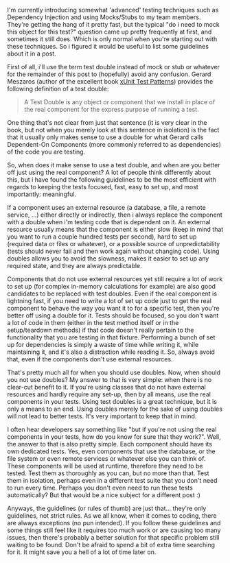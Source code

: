 I'm currently introducing somewhat 'advanced' testing techniques such as Dependency Injection and using Mocks/Stubs to my team members.  They're getting the hang of it pretty fast, but the typical "do i need to mock this object for this test?" question came up pretty frequently at first, and sometimes it still does.  Which is only normal when you're starting out with these techniques.  So i figured it would be useful to list some guidelines about it in a post.

First of all, i'll use the term test double instead of mock or stub or whatever for the remainder of this post to (hopefully) avoid any confusion. Gerard Meszaros (author of the excellent book <a href="http://www.amazon.com/xUnit-Test-Patterns-Refactoring-Addison-Wesley/dp/0131495054/ref=pd_bbs_sr_1?ie=UTF8&s=books&qid=1218653742&sr=8-1">xUnit Test Patterns</a>) provides the following definition of a test double:

<blockquote>A Test Double is any object or component that we install in place of the real component for the express purpose of running a test.</blockquote>

One thing that's not clear from just that sentence (it is very clear in the book, but not when you merely look at this sentence in isolation) is the fact that it usually only makes sense to use a double for what Gerard calls Dependent-On Components (more commonly referred to as dependencies) of the code you are testing.  

So, when does it make sense to use a test double, and when are you better off just using the real component? A lot of people think differently about this, but i have found the following guidelines to be the most efficient with regards to keeping the tests focused, fast, easy to set up, and most importantly: meaningful.  

If a component uses an external resource (a database, a file, a remote service, ...) either directly or indirectly, then i always replace the component with a double when i'm testing code that is dependent on it.  An external resource usually means that the component is either slow (keep in mind that you want to run a couple hundred tests per second), hard to set up (required data or files or whatever), or a possible source of unpredictability (tests should never fail and then work again without changing code).  Using doubles allows you to avoid the slowness, makes it easier to set up any required state, and they are always predictable.  

Components that do not use external resources yet still require a lot of work to set up (for complex in-memory calculations for example) are also good candidates to be replaced with test doubles.  Even if the real component is lightning fast, if you need to write a lot of set up code just to get the real component to behave the way you want it to for a specific test, then you're better off using a double for it.  Tests should be focused, so you don't want a lot of code in them (either in the test method itself or in the setup/teardown methods) if that code doesn't really pertain to the functionality that you are testing in that fixture.  Performing a bunch of set up for dependencies is simply a waste of time while writing it, while maintaining it, and it's also a distraction while reading it.  So, always avoid that, even if the components don't use external resources.

That's pretty much all for when you should use doubles.  Now, when should you not use doubles? My answer to that is very simple: when there is no clear-cut benefit to it.  If you're using classes that do not have external resources and hardly require any set-up, then by all means, use the real components in your tests. Using test doubles is a great technique, but it is only a means to an end.  Using doubles merely for the sake of using doubles will not lead to better tests.  It's very important to keep that in mind.

I often hear developers say something like "but if you're not using the real components in your tests, how do you know for sure that they work?".  Well, the answer to that is also pretty simple.  Each component should have its own dedicated tests.  Yes, even components that use the database, or the file system or even remote services or whatever else you can think of.  These components will be used at runtime, therefore they need to be tested.  Test them as thoroughly as you can, but no more than that. Test them in isolation, perhaps even in a different test suite that you don't need to run every time.  Perhaps you don't even need to run these tests automatically? But that would be a nice subject for a different post :)

Anyways, the guidelines (or rules of thumb) are just that... they're only guidelines, not strict rules.  As we all know, when it comes to coding, there are always exceptions (no pun intended).  If you follow these guidelines and some things still feel like it requires too much work or are causing too many issues, then there's probably a better solution for that specific problem still waiting to be found.  Don't be afraid to spend a bit of extra time searching for it.  It might save you a hell of a lot of time later on.